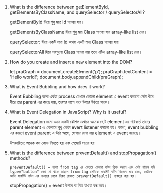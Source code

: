 1. What is the difference between getElementById, getElementsByClassName, and querySelector / querySelectorAll?

      getElementById দিয়ে শুধু মাত্র Id পাওয়া যায়।

      getElementsByClassName দিয়ে শুধু মাত্র Class পাওয়া যায় array-like list দেয়।

      querySelector: দিয়ে একটি মাত্র Id অথবা একটি মাত্র Class পাওয়া যায়

      querySelectorAll দিয়ে সবগুলো Class পাওয়া যায় তবে  এটিও  array-like list দেয়।



2. How do you create and insert a new element into the DOM?

      let praGraph = document.createElement('p');
      praGraph.textContent = 'Hello world!';
      document.body.appendChild(praGraph);



3. What is Event Bubbling and how does it work?

      Event Bubbling হলো একটা process যেখানে কোনো element এ event করানো সেটা ধীরে ধীরে তার parent এর কাছে যায়, তারপর ধাপে ধাপে উপরে উঠতে থাকে।



4. What is Event Delegation in JavaScript? Why is it useful?


      Event Delegation হলো এমন একটা কৌশল যেখানে অনেক ছোট element এর পরিবর্তে তাদের parent element এ একবারে শুধু একটা event listener বসানো হয়।
      কারণ, event bubbling এর কারণে event parent এ উঠে আসে, সেখানে দেখা যায় element এ event হয়েছে।

      উপকারিতা: অনেক কম কোড লিখতে হয়  এবং মেমোরি সাশ্রয় হয়


5. What is the difference between preventDefault() and stopPropagation() methods?


       preventDefault() = হলো from tag এর ভেতরে কোনো বাটন ক্লিক করলে এবং সেই বাটনে যদি type="button" দেয়া না থাকে তাহলে from tag সেটাকে সাবমিট বাটন হিসেবে ধরে নেয়, সেটাকে অটো সাবমিট বাটন এর হওয়ার থেকে বিরত রাখতে preventDefault() ব্যবহার করা হয়। 

      stopPropagation() = event উপরে বা নিচে যাওয়া বন্ধ করে।